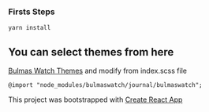 ### Firsts Steps

`
yarn install
`

## You can select themes from here 

[Bulmas Watch Themes](https://jenil.github.io/bulmaswatch/) and modify from index.scss file

`
@import "node_modules/bulmaswatch/journal/bulmaswatch";
`

This project was bootstrapped with [Create React App](https://github.com/facebook/create-react-app)
